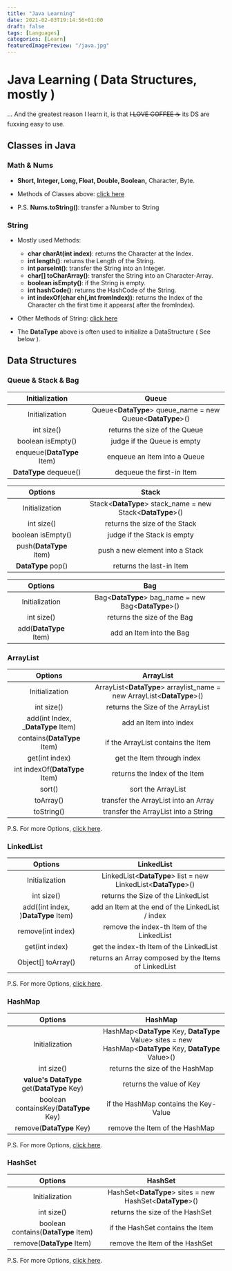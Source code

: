 ```yaml
---
title: "Java Learning"
date: 2021-02-03T19:14:56+01:00
draft: false
tags: [Languages]
categories: [Learn]
featuredImagePreview: "/java.jpg"
---
```


# Java Learning ( Data Structures, mostly )

... And the greatest reason I learn it, is that ~~I LOVE COFFEE :coffee:~~ its DS are fuxxing easy to use.

## Classes in Java

### Math & Nums

- __Short, Integer, Long, Float, Double, Boolean,__ Character, Byte.

- Methods of Classes above: [click here](https://www.runoob.com/java/java-number.html)

- P.S. __Nums.toString()__: transfer a Number to String


### String

- Mostly used Methods:

    - __char charAt(int index)__: returns the Character at the Index.
    - __int length()__: returns the Length of the String.
    - __int parseInt()__: transfer the String into an Integer.
    - __char[] toCharArray()__: transfer the String into an Character-Array.
    - __boolean isEmpty()__: if the String is empty.
    - __int hashCode()__: returns the HashCode of the String.
    - __int indexOf(char ch(,int fromIndex))__: returns the Index of the Character ch the first time it appears( after the fromIndex).

- Other Methods of String: [click here](https://www.runoob.com/java/java-string.html)

- The __DataType__ above is often used to initialize a DataStructure ( See below ).

## Data Structures

### Queue & Stack & Bag

|Initialization|Queue|
|:-----:|:---:|
|Initialization|Queue<__DataType__> queue_name = new Queue<__DataType__>()|
|int size()|returns the size of the Queue|
|boolean isEmpty()|judge if the Queue is empty|
|enqueue(__DataType__ Item)|enqueue an Item into a Queue|
|__DataType__ dequeue()|dequeue the first-in Item|


|Options|Stack|
|:-----:|:---:|
|Initialization|Stack<__DataType__> stack_name = new Stack<__DataType__>()|
|int size()|returns the size of the Stack|
|boolean isEmpty()|judge if the Stack is empty|
|push(__DataType__ item)|push a new element into a Stack|
|__DataType__ pop()|returns the last-in Item|

|Options|Bag|
|:-----:|:---:|
|Initialization|Bag<__DataType__> bag_name = new Bag<__DataType__>()|
|int size()|returns the size of the Bag|
|add(__DataType__ Item)|add an Item into the Bag|

### ArrayList

|Options|ArrayList|
|:-----:|:-------:|
|Initialization|ArrayList<__DataType__> arraylist_name = new ArrayList<__DataType__>()|
|int size()|returns the Size of the ArrayList|
|add(int Index, ___DataType__ Item)|add an Item into index|
|contains(__DataType__ Item)|if the ArrayList contains the Item|
|get(int index)|get the Item through index|
|int indexOf(__DataType__ Item)|returns the Index of the Item|
|sort()|sort the ArrayList|
|toArray()|transfer the ArrayList into an Array|
|toString()|transfer the ArrayList into a String|

P.S. For more Options, [click here](https://www.runoob.com/manual/jdk11api/java.base/java/util/ArrayList.html).

### LinkedList

|Options|LinkedList|
|:-----:|:--------:|
|Initialization|LinkedList<__DataType__> list = new LinkedList<__DataType__>()|
|int size()|returns the Size of the LinkedList|
|add((int index, )__DataType__ Item)|add an Item at the end of the LinkedList / index|
|remove(int index)|remove the index-th Item of the LinkedList|
|get(int index)|get the index-th Item of the LinkedList|
|Object[] toArray()|returns an Array composed by the Items of LinkedList|

P.S. For more Options, [click here](https://www.runoob.com/manual/jdk11api/java.base/java/util/LinkedList.html).

### HashMap

|Options|HashMap|
|:-----:|:-----:|
|Initialization|HashMap<__DataType__ Key, __DataType__ Value> sites = new HashMap<__DataType__ Key, __DataType__ Value>()|
|int size()|returns the size of the HashMap|
|__value's DataType__ get(__DataType__ Key)|returns the value of Key|
|boolean containsKey(__DataType__ Key)|if the HashMap contains the Key-Value|
|remove(__DataType__ Key)|remove the Item of the HashMap|

P.S. For more Options, [click here](https://www.runoob.com/manual/jdk11api/java.base/java/util/HashMap.html).

### HashSet

|Options|HashSet|
|:-----:|:-----:|
|Initialization|HashSet<__DataType__> sites = new HashSet<__DataType__>()|
|int size()|returns the size of the HashSet|
|boolean contains(__DataType__ Item)|if the HashSet contains the Item|
|remove(__DataType__ Item)|remove the Item of the HashSet|

P.S. For more Options, [click here](https://www.runoob.com/manual/jdk11api/java.base/java/util/HashSet.html).